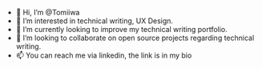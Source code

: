- 👋 Hi, I’m @Tomiiwa
- 👀 I’m interested in technical writing, UX Design.
- 🌱 I’m currently looking to improve my technical writing portfolio.
- 💞️ I’m looking to collaborate on open source projects regarding technical writing.
- 📫 You can reach me via linkedin, the link is in my bio

<!---
Tomiiwa/Tomiiwa is a ✨ special ✨ repository because its `README.md` (this file) appears on your GitHub profile.
You can click the Preview link to take a look at your changes.
--->
